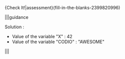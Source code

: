 {Check It!|assessment}(fill-in-the-blanks-2399820996)

|||guidance

Solution :

- Value of the variable "X" : 42 
- Value of the variable "CODIO" : "AWESOME"

|||
